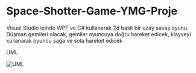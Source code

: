 # Space-Shotter-Game-YMG-Proje

Visual Studio içinde WPF ve C# kullanarak 2d basit bir uzay savaş oyunu.
Düşman gemileri olacak, gemiler  oyuncuya doğru hareket edicek, klayveyi kullanarak oyuncu sağa ve sola hareket edicek

UML

![UML](https://user-images.githubusercontent.com/100670403/235249007-eaec7eb7-1127-4380-9e88-66af8c27ef98.png)
